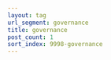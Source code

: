 ```yaml
---
layout: tag
url_segment: governance
title: governance
post_count: 1
sort_index: 9998-governance
---
```

